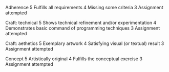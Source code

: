 Adherence
5 Fulfills all requirements
4 Missing some criteria
3 Assignment attempted

Craft: technical
5 Shows technical refinement and/or experimentation
4 Demonstrates basic command of programming techniques
3 Assignment attempted

Craft: aethetics
5 Exemplary artwork
4 Satisfying visual (or textual) result
3 Assignment attempted

Concept
5 Artistically original
4 Fulfills the conceptual exercise
3 Assignment attempted
